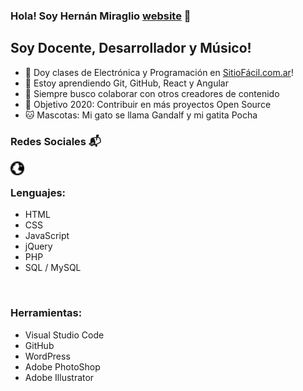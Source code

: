 ### Hola! Soy Hernán Miraglio [website] 👋

## Soy Docente, Desarrollador y Músico!

- 🔭 Doy clases de Electrónica y Programación en [SitioFácil.com.ar][website]!
- 🌱 Estoy aprendiendo Git, GitHub, React y Angular
- 👯 Siempre busco colaborar con otros creadores de contenido
- 🥅 Objetivo 2020: Contribuir en más proyectos Open Source
- 🐱 Mascotas: Mi gato se llama Gandalf y mi gatita Pocha 

### Redes Sociales 📬

[<img align="left" alt="" width="22px" src="https://raw.githubusercontent.com/iconic/open-iconic/master/svg/globe.svg" />][website]
[<img align="left" alt="" width="22px" src="https://cdn.jsdelivr.net/npm/simple-icons@v3/icons/youtube.svg" />][youtube]
[<img align="left" alt="" width="22px" src="https://cdn.jsdelivr.net/npm/simple-icons@v3/icons/twitter.svg" />][twitter]
[<img align="left" alt="" width="22px" src="https://cdn.jsdelivr.net/npm/simple-icons@v3/icons/linkedin.svg" />][linkedin]
[<img align="left" alt="" width="22px" src="https://cdn.jsdelivr.net/npm/simple-icons@v3/icons/instagram.svg" />][instagram]

<br />

### Lenguajes:

- HTML
- CSS
- JavaScript
- jQuery
- PHP
- SQL / MySQL

<br />

### Herramientas:

- Visual Studio Code
- GitHub
- WordPress
- Adobe PhotoShop
- Adobe Illustrator

[website]: http://sitiofacil.com.ar
[twitter]: https://twitter.com/hmiraglio
[youtube]: https://youtube.com/hmiraglio
[instagram]: https://instagram.com/hernan.miraglio
[linkedin]: https://linkedin.com/in/hmiraglio